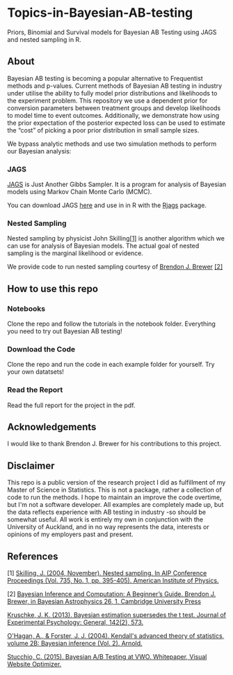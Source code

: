 # Topics-in-Bayesian-AB-testing
Priors, Binomial and Survival models for Bayesian AB Testing using JAGS and nested sampling in R.

## About 
Bayesian AB testing is becoming a popular alternative to Frequentist methods and p-values. Current methods of Bayesian AB testing in industry under utilise the ability to fully model prior distributions and likelihoods to the experiment problem. This repository we use a dependent prior for conversion parameters between treatment groups and develop likelihoods to model time to event outcomes. Additionally, we demonstrate how using the prior expectation of the posterior expected loss can be used to estimate the “cost” of picking a poor prior distribution in small sample sizes.

We bypass analytic methods and use two simulation methods to perform our Bayesian analysis: 

### JAGS 

[JAGS](http://mcmc-jags.sourceforge.net) is Just Another Gibbs Sampler.  It is a program for analysis of Bayesian models using Markov Chain Monte Carlo (MCMC). 

You can download JAGS [here](https://sourceforge.net/projects/mcmc-jags/files) and use in in R with the [Rjags](https://cran.r-project.org/web/packages/rjags/index.html) package.

### Nested Sampling

Nested sampling by physicist John Skilling[[1]](#1) is another algorithm which we can use for analysis of Bayesian models. The actual goal of nested sampling is the marginal likelihood or evidence. 

We provide code to run nested sampling courtesy of [Brendon J. Brewer](https://github.com/eggplantbren/NSwMCMC) [[2]](#1)

## How to use this repo

### Notebooks
Clone the repo and follow the tutorials in the notebook folder. Everything you need to try out Bayesian AB testing! 

### Download the Code
Clone the repo and run the code in each example folder for yourself. Try your own datatsets! 

### Read the Report
Read the full report for the project in the pdf. 

## Acknowledgements

I would like to thank Brendon J. Brewer for his contributions to this project. 

## Disclaimer 

This repo is a public version of the research project I did as fulfillment of my Master of Science in Statistics. This is not a package, rather a collection of code to run the methods. I hope to maintain an improve the code overtime, but I'm not a software developer. All examples are completely made up, but the data reflects experience with AB testing in industry -so should be somewhat useful. All work is entirely my own in conjunction with the University of Auckland, and in no way represents the data, interests or opinions of my employers past and present. 

## References
<a id="1">[1]</a> 
[Skilling, J. (2004, November). Nested sampling. In AIP Conference Proceedings (Vol. 735, No. 1, pp. 395-405). American Institute of Physics.](https://projecteuclid.org/euclid.ba/1340370944)

<a id="2">[2]</a> 
[Bayesian Inference and Computation: A Beginner’s Guide. Brendon J. Brewer, in Bayesian Astrophysics 26, 1, Cambridge University Press](https://odysee.com/@BrendonBrewer:3/wsbook:f)

[Kruschke, J. K. (2013). Bayesian estimation supersedes the t test. Journal of Experimental Psychology: General, 142(2), 573.](https://mran.microsoft.com/snapshot/2017-04-30/web/packages/BEST/vignettes/BEST.pdf)

[O'Hagan, A., & Forster, J. J. (2004). Kendall's advanced theory of statistics, volume 2B: Bayesian inference (Vol. 2). Arnold.](https://www.amazon.com/Advanced-Theory-Statistics-Vol-Inference/dp/0340807520/)

[Stucchio, C. (2015). Bayesian A/B Testing at VWO. Whitepaper, Visual Website Optimizer.](https://cdn2.hubspot.net/hubfs/310840/VWO_SmartStats_technical_whitepaper.pdf)
